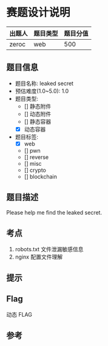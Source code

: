 # 赛题设计说明

| 出题人 | 题目类型 | 题目分值 |
| :----- | :------- | :------- |
| zeroc | web      | 500      |

## 题目信息

- 题目名称: leaked secret
- 预估难度(1.0~5.0): 1.0
- 题目类型:
  - [] 静态附件
  - [] 动态附件
  - [] 静态容器
  - [x] 动态容器
- 题目标签:
  - [x] web
  - [] pwn
  - [] reverse
  - [] misc
  - [] crypto
  - [] blockchain

## 题目描述

Please help me find the leaked secret.

## 考点

1. robots.txt 文件泄漏敏感信息
2. nginx 配置文件理解

## 提示

## Flag

动态 FLAG

## 参考
